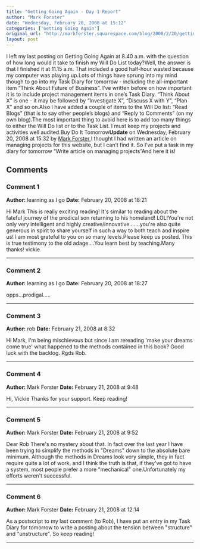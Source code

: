 ```yaml
---
title: "Getting Going Again - Day 1 Report"
author: "Mark Forster"
date: "Wednesday, February 20, 2008 at 15:12"
categories: ['Getting Going Again']
original_url: "http://markforster.squarespace.com/blog/2008/2/20/getting-going-again-day-1-report.html"
layout: post
---
```


I left my last posting on Getting Going Again at 8.40 a.m. with the question of how long would it take to finish my Will Do List today?Well, the answer is that I finished it at 11.15 a.m. That included a good half-hour wasted because my computer was playing up.Lots of things have sprung into my mind though to go into my Task Diary for tomorrow - including the all-important item “Think About Future of Business”. I’ve written before on how important it is to include project management items in one’s Task Diary. “Think About X” is one - it may be followed by “Investigate X”, “Discuss X with Y”, “Plan X” and so on.Also I have added a couple of items to the Will Do list: “Read Blogs” (that is to say other people’s blogs) and “Reply to Comments” (on my own blog).The most important thing to avoid here is to add too many things to either the Will Do list or to the Task List. I must keep my projects and activities well audited.Buy Do It Tomorrow**Update** on Wednesday, February 20, 2008 at 15:32 by
[
Mark Forster
](/member/markforster)I thought I had written an article on managing projects for this website, but I can’t find it. So I’ve put a task in my diary for tomorrow “Write article on managing projects”And here it is!

## Comments

### Comment 1
**Author:** learning as I go
**Date:** February 20, 2008 at 18:21

Hi Mark
This is really exciting reading! It's similar to reading about the fateful journey of the prodical son returning to his homeland! LOL!You're not only very intelligent and highly creative/innovative.......you're also quite generous in spirit to share yourself in such a way to both teach and inspire us! I am most grateful to you on so many levels.Please keep us posted. This is true testimony to the old adage....You learn best by teaching.Many thanks!
vickie

---

### Comment 2
**Author:** learning as I go
**Date:** February 20, 2008 at 18:27

opps...prodigal.....

---

### Comment 3
**Author:** rob
**Date:** February 21, 2008 at 8:32

Hi Mark, I'm being mischievous but since I am rereading 'make your dreams come true' what happened to the methods contained in this book?
Good luck with the backlog.
Rgds Rob.

---

### Comment 4
**Author:** Mark Forster
**Date:** February 21, 2008 at 9:48

Hi, Vickie
Thanks for your support. Keep reading!

---

### Comment 5
**Author:** Mark Forster
**Date:** February 21, 2008 at 9:52

Dear Rob
There's no mystery about that. In fact over the last year I have been trying to simplify the methods in "Dreams" down to the absolute bare minimum. Although the methods in Dreams look very simple, they in fact require quite a lot of work, and I think the truth is that, if they've got to have a system, most people prefer a more "mechanical" one.Unfortunately my efforts weren't successful.

---

### Comment 6
**Author:** Mark Forster
**Date:** February 21, 2008 at 12:14

As a postscript to my last comment (to Rob), I have put an entry in my Task Diary for tomorrow to write a posting about the tension between "structure" and "unstructure". So keep reading!

---
